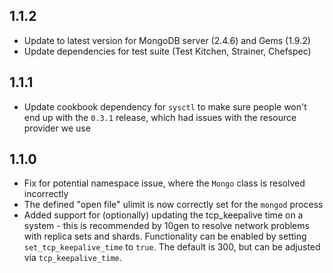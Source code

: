 ## 1.1.2

* Update to latest version for MongoDB server (2.4.6) and Gems (1.9.2)
* Update dependencies for test suite (Test Kitchen, Strainer, Chefspec)


## 1.1.1

* Update cookbook dependency for `sysctl` to make sure people won't end up with the `0.3.1` release, which had issues with the resource provider we use


## 1.1.0

* Fix for potential namespace issue, where the `Mongo` class is resolved incorrectly
* The defined "open file" ulimit is now correctly set for the `mongod` process
* Added support for (optionally) updating the tcp_keepalive time on a system - this is recommended by 10gen to resolve network problems with replica sets and shards. Functionality can be enabled by setting `set_tcp_keepalive_time` to `true`. The default is 300, but can be adjusted via `tcp_keepalive_time`.